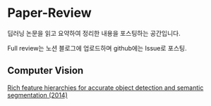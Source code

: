 # Paper-Review
딥러닝 논문을 읽고 요약하여 정리한 내용을 포스팅하는 공간입니다.

Full review는 노션 블로그에 업로드하며 github에는 Issue로 포스팅.



## Computer Vision
[Rich feature hierarchies for accurate object detection and semantic segmentation (2014)](https://github.com/Yphy/Paper-Review/issues/1)
